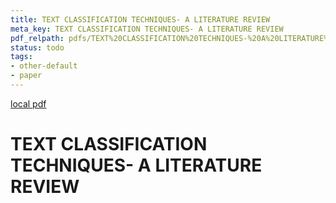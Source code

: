 ```yaml
---
title: TEXT CLASSIFICATION TECHNIQUES- A LITERATURE REVIEW
meta_key: TEXT CLASSIFICATION TECHNIQUES- A LITERATURE REVIEW
pdf_relpath: pdfs/TEXT%20CLASSIFICATION%20TECHNIQUES-%20A%20LITERATURE%20REVIEW.pdf
status: todo
tags:
- other-default
- paper
---
```


[local pdf](../../../pdfs/TEXT%20CLASSIFICATION%20TECHNIQUES-%20A%20LITERATURE%20REVIEW.pdf)

# TEXT CLASSIFICATION TECHNIQUES- A LITERATURE REVIEW
